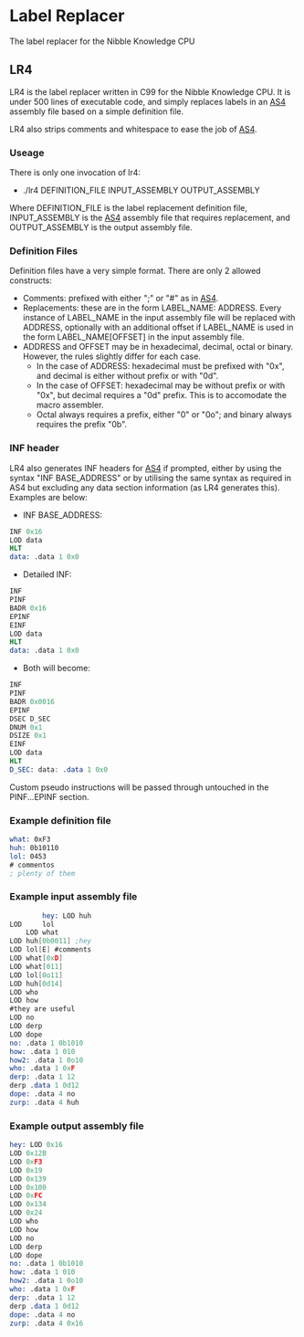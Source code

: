 Label Replacer
===
The label replacer for the Nibble Knowledge CPU

LR4
---

LR4 is the label replacer written in C99 for the Nibble Knowledge CPU. It is under 500 lines of executable code, and simply replaces labels in an [AS4](http://github.com/Nibble-Knowledge/cpu-assembler "AS4") assembly file based on a simple definition file.

LR4 also strips comments and whitespace to ease the job of [AS4](http://github.com/Nibble-Knowledge/cpu-assembler "AS4").

### Useage ###
There is only one invocation of lr4:
* ./lr4 DEFINITION_FILE INPUT_ASSEMBLY OUTPUT_ASSEMBLY

Where DEFINITION_FILE is the label replacement definition file, INPUT_ASSEMBLY is the [AS4](http://github.com/Nibble-Knowledge/cpu-assembler "AS4") assembly file that requires replacement, and OUTPUT_ASSEMBLY is the output assembly file.

### Definition Files ###
Definition files have a very simple format. There are only 2 allowed constructs:
* Comments: prefixed with either ";" or "#" as in [AS4](http://github.com/Nibble-Knowledge/cpu-assembler "AS4").
* Replacements: these are in the form LABEL_NAME: ADDRESS. Every instance of LABEL_NAME in the input assembly file will be replaced with ADDRESS, optionally with an additional offset if LABEL_NAME is used in the form LABEL_NAME[OFFSET] in the input assembly file. 
* ADDRESS and OFFSET may be in hexadecimal, decimal, octal or binary. However, the rules slightly differ for each case.
	* In the case of ADDRESS: hexadecimal must be prefixed with "0x", and decimal is either without prefix or with "0d". 
	* In the case of OFFSET: hexadecimal may be without prefix or with "0x", but decimal requires a "0d" prefix. This is to accomodate the macro assembler. 
	* Octal always requires a prefix, either "0" or "0o"; and binary always requires the prefix "0b".

### INF header ###
LR4 also generates INF headers for [AS4](http://github.com/Nibble-Knowledge/cpu-assembler "AS4") if prompted, either by using the syntax "INF BASE_ADDRESS" or by utilising the same syntax as required in AS4 but excluding any data section information (as LR4 generates this). Examples are below:
* INF BASE_ADDRESS:

```nasm
INF 0x16
LOD data
HLT
data: .data 1 0x0
```
* Detailed INF:

```nasm
INF
PINF
BADR 0x16
EPINF
EINF
LOD data
HLT
data: .data 1 0x0
```

* Both will become:
```nasm
INF
PINF
BADR 0x0016
EPINF
DSEC D_SEC
DNUM 0x1
DSIZE 0x1
EINF
LOD data
HLT
D_SEC: data: .data 1 0x0
```
Custom pseudo instructions will be passed through untouched in the PINF...EPINF section.

### Example definition file ###

```nasm
what: 0xF3
huh: 0b10110
lol: 0453
# commentos
; plenty of them
```

### Example input assembly file ###

```nasm
		hey: LOD huh
LOD     lol
    LOD what
LOD huh[0b0011] ;hey
LOD lol[E] #comments
LOD what[0xD]
LOD what[011]
LOD lol[0o11]
LOD huh[0d14]
LOD who
LOD how
#they are useful
LOD no
LOD derp
LOD dope
no: .data 1 0b1010
how: .data 1 010
how2: .data 1 0o10
who: .data 1 0xF
derp: .data 1 12
derp .data 1 0d12
dope: .data 4 no
zurp: .data 4 huh
```

### Example output assembly file ###

```nasm
hey: LOD 0x16
LOD 0x12B
LOD 0xF3
LOD 0x19
LOD 0x139
LOD 0x100
LOD 0xFC
LOD 0x134
LOD 0x24
LOD who
LOD how
LOD no
LOD derp
LOD dope
no: .data 1 0b1010
how: .data 1 010
how2: .data 1 0o10
who: .data 1 0xF
derp: .data 1 12
derp .data 1 0d12
dope: .data 4 no
zurp: .data 4 0x16

```
